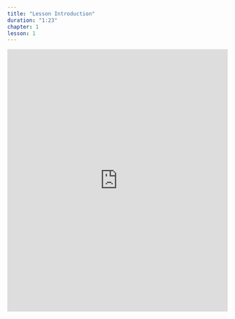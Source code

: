 ```yaml
---
title: "Lesson Introduction"
duration: "1:23"
chapter: 1
lesson: 1
---
```


<iframe width="100%" height="600" src="https://www.youtube.com/embed/Yl6BmrppZdA" title="YouTube video player" frameborder="0" allow="accelerometer; autoplay; clipboard-write; encrypted-media; gyroscope; picture-in-picture; web-share" allowfullscreen></iframe>